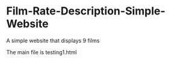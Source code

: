 # Film-Rate-Description-Simple-Website
A simple website that displays 9 films

The main file is testing1.html
